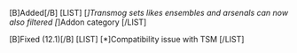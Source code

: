 [B]Added[/B]
[LIST]
[*]Transmog sets likes ensembles and arsenals can now also filtered
[*]Addon category
[/LIST]

[B]Fixed (12.1)[/B]
[LIST]
[*]Compatibility issue with TSM
[/LIST]